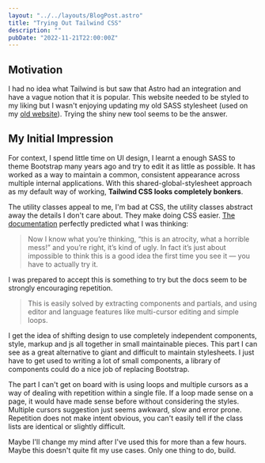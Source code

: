 ```yaml
---
layout: "../../layouts/BlogPost.astro"
title: "Trying Out Tailwind CSS"
description: ""
pubDate: "2022-11-21T22:00:00Z"
---
```


## Motivation

I had no idea what Tailwind is but saw that Astro had an integration and have a vague notion that it is popular.
This website needed to be styled to my liking but I wasn't enjoying updating my old SASS stylesheet (used on my [old website](https://www.t3hmun.com/t3hmun.github.io-old/)).
Trying the shiny new tool seems to be the answer.

## My Initial Impression

For context, I spend little time on UI design, I learnt a enough SASS to theme Bootstrap many years ago and try to edit it as little as possible.
It has worked as a way to maintain a common, consistent appearance across multiple internal applications.
With this shared-global-stylesheet approach as my default way of working, **Tailwind CSS looks completely bonkers**.

The utility classes appeal to me, I'm bad at CSS, the utility classes abstract away the details I don't care about.
They make doing CSS easier.
[The documentation](https://tailwindcss.com/docs/utility-first) perfectly predicted what I was thinking:

> Now I know what you’re thinking, “this is an atrocity, what a horrible mess!” and you’re right, it’s kind of ugly. In fact it’s just about impossible to think this is a good idea the first time you see it — you have to actually try it.

I was prepared to accept this is something to try but the docs seem to be strongly encouraging repetition.

> This is easily solved by extracting components and partials, and using editor and language features like multi-cursor editing and simple loops.

I get the idea of shifting design to use completely independent components, style, markup and js all together in small maintainable pieces.
This part I can see as a great alternative to giant and difficult to maintain stylesheets.
I just have to get used to writing a lot of small components, a library of components could do a nice job of replacing Bootstrap.

The part I can't get on board with is using loops and multiple cursors as a way of dealing with repetition within a single file.
If a loop made sense on a page, it would have made sense before without considering the styles.
Multiple cursors suggestion just seems awkward, slow and error prone.
Repetition does not make intent obvious, you can't easily tell if the class lists are identical or slightly difficult.

Maybe I'll change my mind after I've used this for more than a few hours.
Maybe this doesn't quite fit my use cases.
Only one thing to do, build.
